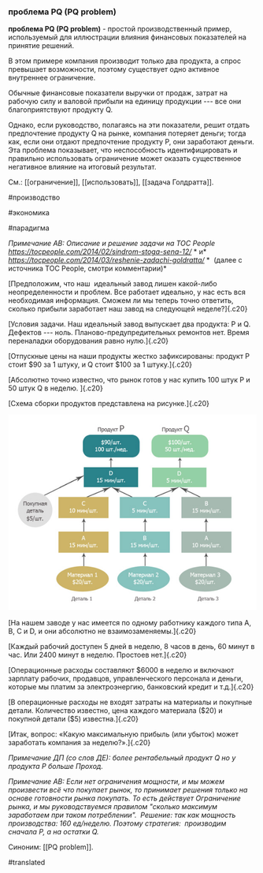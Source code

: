 ### проблема PQ (PQ problem)

**проблема PQ (PQ problem)** - простой производственный пример, используемый для иллюстрации влияния финансовых показателей на принятие решений.

В этом примере компания производит только два продукта, а спрос превышает возможности, поэтому существует одно активное внутреннее ограничение.

Обычные финансовые показатели выручки от продаж, затрат на рабочую силу и валовой прибыли на единицу продукции --- все они благоприятствуют продукту Q.

Однако, если руководство, полагаясь на эти показатели, решит отдать предпочтение продукту Q на рынке, компания потеряет деньги; тогда как, если они отдают предпочтение продукту P, они заработают деньги. Эта проблема показывает, что неспособность идентифицировать и правильно использовать ограничение может оказать существенное негативное влияние на итоговый результат.

См.: [[ограничение]], [[использовать]], [[задача Голдратта]].

#производство

#экономика

#парадигма

*Примечание АВ: Описание и решение задачи на TOC People* *https://tocpeople.com/2014/02/sindrom-stoga-sena-12/* * и* *https://tocpeople.com/2014/03/reshenie-zadachi-goldratta/* *  (далее с источника TOC People, смотри комментарии)*

[Предположим, что наш  идеальный завод лишен какой-либо неопределенности и проблем. Все работает идеально, у нас есть вся необходимая информация. Сможем ли мы теперь точно ответить, сколько прибыли заработает наш завод на следующей неделе?]{.c20}

[Условия задачи. Наш идеальный завод выпускает два продукта: P и Q. Дефектов --- ноль. Планово-предупредительных ремонтов нет. Время переналадки оборудования равно нулю.]{.c20}

[Отпускные цены на наши продукты жестко зафиксированы: продукт Р стоит \$90 за 1 штуку, и Q стоит \$100 за 1 штуку.]{.c20}

[Абсолютно точно известно, что рынок готов у нас купить 100 штук P и 50 штук Q в неделю. ]{.c20}

[Схема сборки продуктов представлена на рисунке.]{.c20}

![](images/image57.png)

[На нашем заводе у нас имеется по одному работнику каждого типа A, B, C и D, и они абсолютно не взаимозаменяемы.]{.c20}

[Каждый рабочий доступен 5 дней в неделю, 8 часов в день, 60 минут в час. Или 2400 минут в неделю. Простоев нет.]{.c20}

[Операционные расходы составляют \$6000 в неделю и включают зарплату рабочих, продавцов, управленческого персонала и деньги, которые мы платим за электроэнергию, банковский кредит и т.д.]{.c20}

[В операционные расходы не входят затраты на материалы и покупные детали. Количество известно, цена каждого материала (\$20) и покупной детали (\$5) известна.]{.c20}

[Итак, вопрос: «Какую максимальную прибыль (или убыток) может заработать компания за неделю?».]{.c20}

*Примечание ДП (со слов ДЕ): более рентабельный продукт Q но у продукта P больше Проход.*

*Примечание АВ: Если нет ограничения мощности, и мы можем произвести всё что покупает рынок, то принимает решения только на основе готовности рынка покупать. То есть действует Ограничение рынка, и мы руководствуемся правилом "сколько максимум заработаем при таком потреблении".  Решение: так как мощность производства: 160 ед/неделю. Поэтому стратегия:  производим сначала P, а на остатки Q.*

Синоним: [[PQ problem]].

#translated
